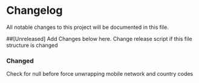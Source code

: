 # Changelog
All notable changes to this project will be documented in this file.

##[Unreleased]
Add Changes below here. Change release script if this file structure is changed

### Changed
Check for null before force unwrapping mobile network and country codes